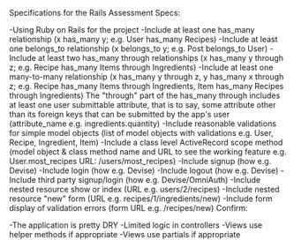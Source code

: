 Specifications for the Rails Assessment
Specs:

 -Using Ruby on Rails for the project
 -Include at least one has_many relationship (x has_many y; e.g. User has_many Recipes)
 -Include at least one belongs_to relationship (x belongs_to y; e.g. Post belongs_to User)
 -Include at least two has_many through relationships (x has_many y through z; e.g. Recipe has_many Items through Ingredients)
 -Include at least one many-to-many relationship (x has_many y through z, y has_many x through z; e.g. 
 Recipe has_many Items through Ingredients, Item has_many Recipes through Ingredients)
 The "through" part of the has_many through includes at least one user submittable attribute, that is to say, some attribute other than its foreign keys that can be submitted by the app's user (attribute_name e.g. ingredients.quantity)
 -Include reasonable validations for simple model objects (list of model objects with validations e.g. User, Recipe, Ingredient, Item)
 -Include a class level ActiveRecord scope method (model object & class method name and URL to see the working feature e.g. User.most_recipes URL: /users/most_recipes)
 -Include signup (how e.g. Devise)
 -Include login (how e.g. Devise)
 -Include logout (how e.g. Devise)
 -Include third party signup/login (how e.g. Devise/OmniAuth)
 -Include nested resource show or index (URL e.g. users/2/recipes)
 -Include nested resource "new" form (URL e.g. recipes/1/ingredients/new)
 -Include form display of validation errors (form URL e.g. /recipes/new)
Confirm:

 -The application is pretty DRY
 -Limited logic in controllers
 -Views use helper methods if appropriate
 -Views use partials if appropriate